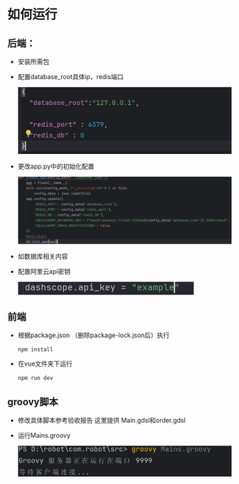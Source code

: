 # 如何运行

## 后端：

- 安装所需包

- 配置database_root具体ip，redis端口

  ![Alt Text](img/1.png)

- 更改app.py中的初始化配置

  ![Alt Text](img/2.png)

- 如数据库相关内容

- 配置阿里云api密钥

  ![Alt Text](img/3.png)

  

## 前端

- 根据package.json  （删除package-lock.json后）执行

  ```
  npm install
  ```

- 在vue文件夹下运行

  ```
  npm run dev
  ```



## groovy脚本

- 修改具体脚本参考验收报告 这里提供 Main.gdsl和order.gdsl

- 运行Mains.groovy

  ![Alt Text](img/4.png)